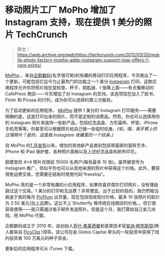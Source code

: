 # 移动照片工厂 MoPho 增加了 Instagram 支持，现在提供 1 美分的照片 TechCrunch

> 原文：<https://web.archive.org/web/https://techcrunch.com/2012/03/20/mobile-photo-factory-mopho-adds-instagram-support-now-offers-1-cent-prints/>

[MoPho](https://web.archive.org/web/20221005175901/http://mophoapp.com/) ，来自[企鹅数码](https://web.archive.org/web/20221005175901/http://www.pengu.in/)(名字很可笑)的有趣的移动打印应用程序，今天推出了一个更新，可能包括它迄今为止最热门的功能之一:1 美分 [Instagram](https://web.archive.org/web/20221005175901/http://instagr.am/) 打印。这款应用程序允许你将照片拍在鼠标垫、杯子、钥匙链、t 恤等上面——有点像移动的 CafePress 商店——今天增加了对 Instagram 的支持。该选项现在加入了脸书、Flickr 和 Picasa 的行列，成为你可以选择的第三方服务。

为了启动更新的应用程序， [MoPho](https://web.archive.org/web/20221005175901/http://mophoapp.com/) 提供 1 美分的 Instagram 打印服务——需要明确的是，这是打印出来的照片，而不是定制的消费品。然而，你也可以选择用你的 Instagram 照片来装饰一些新产品，包括纪念品盒、方形画布、杯垫、iPhone 手机壳等等。你甚至可以根据照片给自己做一些临时纹身。*(哈。哦，我手臂上的日落照片？是的，这是我 Instagram 收藏里的一个纹身。)*

自 MoPho 的[1 月发布](https://web.archive.org/web/20221005175901/https://beta.techcrunch.com/2012/01/12/mophos-new-app-lets-you-order-photo-prints-products-via-your-iphone/)以来，增加的其他新产品类别包括带画架的瓷砖艺术、iPhone 和 iPad 保护套、各种照片面板以及上述纪念品盒和帆布印花。

超便宜的 4×4 照片仅限前 15000 名用户(每张最多 10 张)。虽然被宣传为 Instagram 推广，但似乎你也可以从其他来源的照片中获得这个价格。此外，要获得免运费交易，您需要在结账时使用代码“freeship”。

MoPho 真的是一个非常有趣的小应用程序，如果你喜欢偶尔打印照片，没有理由跳过这个交易。1 美分的打印和无运费？非常便宜。出于比较的目的，我仍然相当痴迷于我的每月 [PicPlum](https://web.archive.org/web/20221005175901/https://www.picplum.com/pricing) 出货量，现在包括现收现付价格，最多 10 张照片的起价为 2.50 美元(加上运费)。这比不上 Shutterfly 等传统在线商店的价格。，但它很容易使用——我只需通过电子邮件发送照片。但是这个月，我打算给自己省几块钱，用 MoPho 代替。

企鹅数码成立于 2010 年，由创始人[乔什·弗莱德曼](https://web.archive.org/web/20221005175901/http://www.linkedin.com/pub/joshua-friedman/0/631/552)和首席技术官[安迪·明克斯坦](https://web.archive.org/web/20221005175901/http://www.linkedin.com/pub/andy-minkstein/2/344/6a7)(两人都来自 [PicsCliq](https://web.archive.org/web/20221005175901/http://www.picscliq.com/) )领导。该公司在由 Globis Capital 牵头的一轮投资中获得了纽约投资者 100 万美元的种子资金。

更新后的应用程序可从 iTunes 下载。